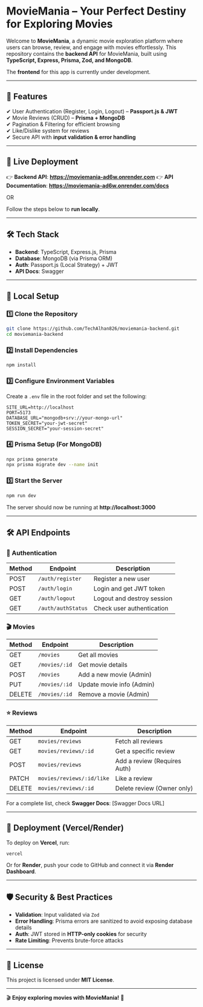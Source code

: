 # **MovieMania – Your Perfect Destiny for Exploring Movies**  

Welcome to **MovieMania**, a dynamic movie exploration platform where users can browse, review, and engage with movies effortlessly. This repository contains the **backend API** for MovieMania, built using **TypeScript, Express, Prisma, Zod, and MongoDB**.  

The **frontend** for this app is currently under development.  

---

## **🌟 Features**
✔ User Authentication (Register, Login, Logout) – **Passport.js & JWT**  
✔ Movie Reviews (CRUD) – **Prisma + MongoDB**  
✔ Pagination & Filtering for efficient browsing  
✔ Like/Dislike system for reviews  
✔ Secure API with **input validation & error handling**  

---

## **🚀 Live Deployment**
👉 **Backend API**: **https://moviemania-ad6w.onrender.com** 
👉 **API Documentation**: **https://moviemania-ad6w.onrender.com/docs**

OR  

Follow the steps below to **run locally**.  

---

## **🛠️ Tech Stack**
- **Backend**: TypeScript, Express.js, Prisma  
- **Database**: MongoDB (via Prisma ORM)  
- **Auth**: Passport.js (Local Strategy) + JWT  
- **API Docs**: Swagger  

---

## **🔧 Local Setup**
### **1️⃣ Clone the Repository**
```bash
git clone https://github.com/TechAlhan826/moviemania-backend.git
cd moviemania-backend
```

### **2️⃣ Install Dependencies**
```bash
npm install
```

### **3️⃣ Configure Environment Variables**
Create a `.env` file in the root folder and set the following:
```env
SITE_URL=http://localhost
PORT=5173
DATABASE_URL="mongodb+srv://your-mongo-url"
TOKEN_SECRET="your-jwt-secret"
SESSION_SECRET="your-session-secret"
```

### **4️⃣ Prisma Setup (For MongoDB)**
```bash
npx prisma generate
npx prisma migrate dev --name init
```

### **5️⃣ Start the Server**
```bash
npm run dev
```
The server should now be running at **http://localhost:3000**  

---

## **🛠 API Endpoints**
### **🔑 Authentication**
| Method | Endpoint         | Description |
|--------|-----------------|-------------|
| POST   | `/auth/register` | Register a new user |
| POST   | `/auth/login`    | Login and get JWT token |
| GET   | `/auth/logout`   | Logout and destroy session |
| GET    | `/auth/authStatus` | Check user authentication |

### **🎬 Movies**
| Method | Endpoint         | Description |
|--------|-----------------|-------------|
| GET    | `/movies`   | Get all movies |
| GET    | `/movies/:id` | Get movie details |
| POST   | `/movies`   | Add a new movie (Admin) |
| PUT    | `/movies/:id` | Update movie info (Admin) |
| DELETE | `/movies/:id` | Remove a movie (Admin) |

### **⭐ Reviews**
| Method | Endpoint         | Description |
|--------|-----------------|-------------|
| GET    | `movies/reviews`   | Fetch all reviews |
| GET    | `movies/reviews/:id` | Get a specific review |
| POST   | `movies/reviews`   | Add a review (Requires Auth) |
| PATCH  | `movies/reviews/:id/like` | Like a review |
| DELETE | `movies/reviews/:id` | Delete review (Owner only) |

For a complete list, check **Swagger Docs**: [Swagger Docs URL]  

---

## **📌 Deployment (Vercel/Render)**
To deploy on **Vercel**, run:
```bash
vercel
```
Or for **Render**, push your code to GitHub and connect it via **Render Dashboard**.

---

## **🛡 Security & Best Practices**
- **Validation**: Input validated via `Zod`  
- **Error Handling**: Prisma errors are sanitized to avoid exposing database details  
- **Auth**: JWT stored in **HTTP-only cookies** for security  
- **Rate Limiting**: Prevents brute-force attacks  

---

## **📜 License**
This project is licensed under **MIT License**.

---

🎬 **Enjoy exploring movies with MovieMania!** 🚀  
